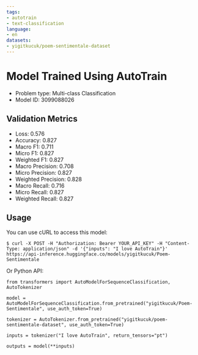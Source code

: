 ```yaml
---
tags:
- autotrain
- text-classification
language:
- en
datasets:
- yigitkucuk/poem-sentimentale-dataset
---
```


# Model Trained Using AutoTrain

- Problem type: Multi-class Classification
- Model ID: 3099088026

## Validation Metrics

- Loss: 0.576
- Accuracy: 0.827
- Macro F1: 0.711
- Micro F1: 0.827
- Weighted F1: 0.827
- Macro Precision: 0.708
- Micro Precision: 0.827
- Weighted Precision: 0.828
- Macro Recall: 0.716
- Micro Recall: 0.827
- Weighted Recall: 0.827


## Usage

You can use cURL to access this model:

```
$ curl -X POST -H "Authorization: Bearer YOUR_API_KEY" -H "Content-Type: application/json" -d '{"inputs": "I love AutoTrain"}' https://api-inference.huggingface.co/models/yigitkucuk/Poem-Sentimentale
```

Or Python API:

```
from transformers import AutoModelForSequenceClassification, AutoTokenizer

model = AutoModelForSequenceClassification.from_pretrained("yigitkucuk/Poem-Sentimentale", use_auth_token=True)

tokenizer = AutoTokenizer.from_pretrained("yigitkucuk/poem-sentimentale-dataset", use_auth_token=True)

inputs = tokenizer("I love AutoTrain", return_tensors="pt")

outputs = model(**inputs)
```
